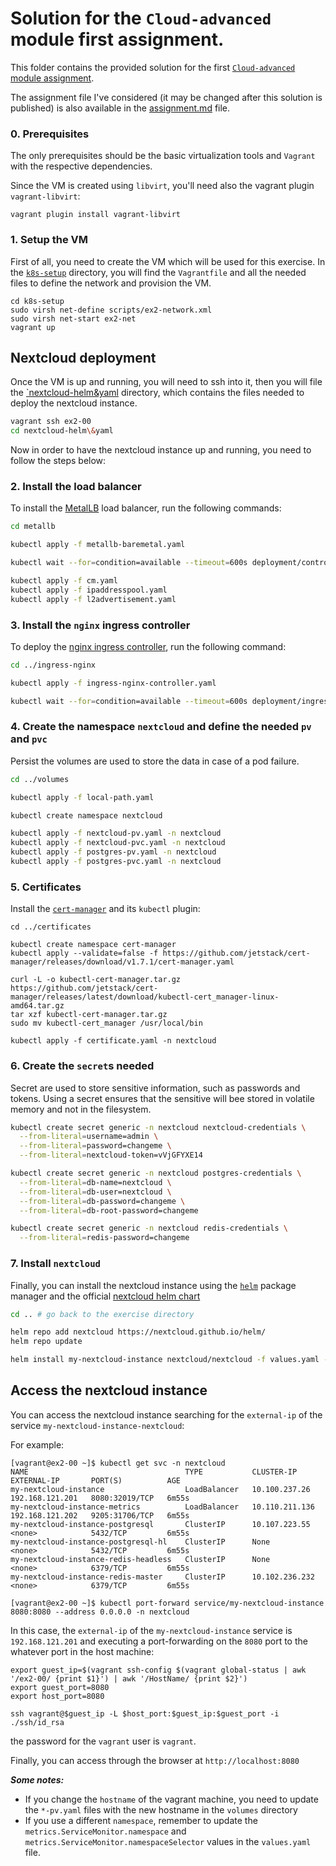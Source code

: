 # Solution for the `Cloud-advanced` module first assignment.

This folder contains the provided solution for the first [`Cloud-advanced` module assignment](https://github.com/Foundations-of-HPC/Cloud-advanced-2023/blob/main/Assignments/Exercise.md). 

The assignment file I've considered (it may be changed after this solution is published) is also available in the [assignment.md](./assignment.md) file. 


### 0. Prerequisites

The only prerequisites should be the basic virtualization tools and  `Vagrant` with the respective dependencies.

Since the VM is created using `libvirt`, you'll need also the vagrant plugin `vagrant-libvirt`:

```
vagrant plugin install vagrant-libvirt
```

### 1. Setup the VM

First of all, you need to create the VM which will be used for this exercise. In the [`k8s-setup`](./k8s-setup/) directory, you will find the `Vagrantfile` and all the needed files to define the network and provision the VM.

```
cd k8s-setup 
sudo virsh net-define scripts/ex2-network.xml
sudo virsh net-start ex2-net
vagrant up
```

## Nextcloud deployment

Once the VM is up and running, you will need to ssh into it, then you will file the [`nextcloud-helm&yaml](https://github.com/IsacPasianotto/cloud-computing-assignment/tree/main/exercise02/nextcloud-helm%26yaml) directory, which contains the files needed to deploy the nextcloud instance.

```bash
vagrant ssh ex2-00
cd nextcloud-helm\&yaml
```

Now in order to have the nextcloud instance up and running, you need to follow the steps below:

### 2. Install the load balancer

To install the [MetalLB](https://metallb.universe.tf/) load balancer, run the following commands:

```bash
cd metallb

kubectl apply -f metallb-baremetal.yaml

kubectl wait --for=condition=available --timeout=600s deployment/controller -n metallb-system

kubectl apply -f cm.yaml
kubectl apply -f ipaddresspool.yaml
kubectl apply -f l2advertisement.yaml
```

### 3. Install the `nginx` ingress controller

To deploy the [nginx ingress controller](https://kubernetes.github.io/ingress-nginx/deploy/), run the following command:

```bash
cd ../ingress-nginx

kubectl apply -f ingress-nginx-controller.yaml

kubectl wait --for=condition=available --timeout=600s deployment/ingress-nginx-controller -n ingress-nginx
```


### 4. Create the namespace `nextcloud` and define the needed `pv` and `pvc`

Persist the volumes are used to store the data in case of a pod failure.

```bash
cd ../volumes

kubectl apply -f local-path.yaml

kubectl create namespace nextcloud 

kubectl apply -f nextcloud-pv.yaml -n nextcloud
kubectl apply -f nextcloud-pvc.yaml -n nextcloud
kubectl apply -f postgres-pv.yaml -n nextcloud
kubectl apply -f postgres-pvc.yaml -n nextcloud
```

### 5. Certificates

Install the [`cert-manager`](https://github.com/cert-manager/cert-manager?tab=readme-ov-file) and its `kubectl` plugin:

```
cd ../certificates

kubectl create namespace cert-manager
kubectl apply --validate=false -f https://github.com/jetstack/cert-manager/releases/download/v1.7.1/cert-manager.yaml

curl -L -o kubectl-cert-manager.tar.gz https://github.com/jetstack/cert-manager/releases/latest/download/kubectl-cert_manager-linux-amd64.tar.gz
tar xzf kubectl-cert-manager.tar.gz
sudo mv kubectl-cert_manager /usr/local/bin

kubectl apply -f certificate.yaml -n nextcloud
```

### 6. Create the `secret`s needed

Secret are used to store sensitive information, such as passwords and tokens. Using a secret ensures that the sensitive will bee stored in volatile memory and not in the filesystem.

```bash
kubectl create secret generic -n nextcloud nextcloud-credentials \
  --from-literal=username=admin \
  --from-literal=password=changeme \
  --from-literal=nextcloud-token=vVjGFYXE14 

kubectl create secret generic -n nextcloud postgres-credentials \
  --from-literal=db-name=nextcloud \
  --from-literal=db-user=nextcloud \
  --from-literal=db-password=changeme \
  --from-literal=db-root-password=changeme 

kubectl create secret generic -n nextcloud redis-credentials \
  --from-literal=redis-password=changeme
```

### 7. Install `nextcloud`

Finally, you can install the nextcloud instance using the [`helm`](https://helm.sh/) package manager and the official [nextcloud helm chart](https://github.com/nextcloud/helm/tree/main/charts/nextcloud)

```bash
cd .. # go back to the exercise directory

helm repo add nextcloud https://nextcloud.github.io/helm/
helm repo update

helm install my-nextcloud-instance nextcloud/nextcloud -f values.yaml -n nextcloud
```

## Access the nextcloud instance

You can access the nextcloud instance searching for the `external-ip` of the service `my-nextcloud-instance-nextcloud`:

For example: 

```
[vagrant@ex2-00 ~]$ kubectl get svc -n nextcloud
NAME                                   TYPE           CLUSTER-IP       EXTERNAL-IP       PORT(S)          AGE
my-nextcloud-instance                  LoadBalancer   10.100.237.26    192.168.121.201   8080:32019/TCP   6m55s
my-nextcloud-instance-metrics          LoadBalancer   10.110.211.136   192.168.121.202   9205:31706/TCP   6m55s
my-nextcloud-instance-postgresql       ClusterIP      10.107.223.55    <none>            5432/TCP         6m55s
my-nextcloud-instance-postgresql-hl    ClusterIP      None             <none>            5432/TCP         6m55s
my-nextcloud-instance-redis-headless   ClusterIP      None             <none>            6379/TCP         6m55s
my-nextcloud-instance-redis-master     ClusterIP      10.102.236.232   <none>            6379/TCP         6m55s

[vagrant@ex2-00 ~]$ kubectl port-forward service/my-nextcloud-instance 8080:8080 --address 0.0.0.0 -n nextcloud
```

In this case, the `external-ip` of the `my-nextcloud-instance` service is `192.168.121.201` and executing a port-forwarding on the `8080` port to the whatever port in the host machine: 

```
export guest_ip=$(vagrant ssh-config $(vagrant global-status | awk '/ex2-00/ {print $1}') | awk '/HostName/ {print $2}')
export guest_port=8080
export host_port=8080

ssh vagrant@$guest_ip -L $host_port:$guest_ip:$guest_port -i ./ssh/id_rsa
```
the password for the `vagrant` user is `vagrant`. 

Finally, you can access through the browser at `http://localhost:8080`


***Some notes:***

- If you change the `hostname` of the vagrant machine, you need to update the `*-pv.yaml` files with the new hostname in the `volumes` directory
- If you use a different `namespace`, remember to update the `metrics.ServiceMonitor.namespace` and `metrics.ServiceMonitor.namespaceSelector` values in the `values.yaml` file. 
